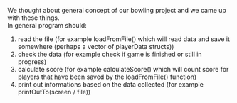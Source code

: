 We thought about general concept of our bowling project and we came up with these things.\
In general program should:
1) read the file (for example loadFromFile() which will read data and save it somewhere (perhaps a vector of playerData structs))
2) check the data (for example check if game is finished or still in progress) 
3) calculate score (for example calculateScore() which will count score for players that have been saved by the loadFromFile() function)
3) print out informations based on the data collected (for example printOutTo(screen / file))
